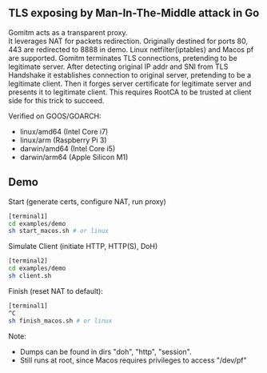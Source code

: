 ## TLS exposing by Man-In-The-Middle attack in Go

Gomitm acts as a transparent proxy.
<br>
It leverages NAT for packets redirection.
Originally destined for ports 80, 443 are redirected to 8888 in demo.
Linux netfilter(iptables) and Macos pf are supported.
Gomitm terminates TLS connections, pretending to be legitimate server.
After detecting original IP addr and SNI from TLS Handshake it establishes connection to original server, pretending to be a legitimate client. 
Then it forges server certificate for legitimate server and presents it to legitimate client.
This requires RootCA to be trusted at client side for this trick to succeed.

Verified on GOOS/GOARCH:
- linux/amd64 (Intel Core i7)
- linux/arm (Raspberry Pi 3)
- darwin/amd64 (Intel Core i5)
- darwin/arm64 (Apple Silicon M1)

## Demo

Start (generate certs, configure NAT, run proxy)
```bash
[terminal1]
cd examples/demo
sh start_macos.sh # or linux
```
 
Simulate Client (initiate HTTP, HTTP(S), DoH)
```bash
[terminal2]
cd examples/demo
sh client.sh
```

Finish (reset NAT to default):
```bash
[terminal1]
^C
sh finish_macos.sh # or linux
```
Note:
- Dumps can be found in dirs "doh", "http", "session".
- Still runs at root, since Macos requires privileges to access "/dev/pf"